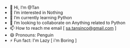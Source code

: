 - 👋 Hi, I’m @Tan
- 👀 I’m interested in Nothing
- 🌱 I’m currently learning Python
- 💞️ I’m looking to collaborate on Anything related to Python
- 📫 How to reach me email [ sa.tansinco@gmail.com ]
- 😄 Pronouns: Penguin
- ⚡ Fun fact: I'm Lazy [ i'm Boring ]
